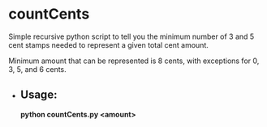 # countCents
Simple recursive python script to tell you the minimum number of 3 and 5 cent stamps needed to represent a given total cent amount.

Minimum amount that can be represented is 8 cents, with exceptions for 0, 3, 5, and 6 cents.

- ## Usage:

  __python countCents.py \<amount>__


